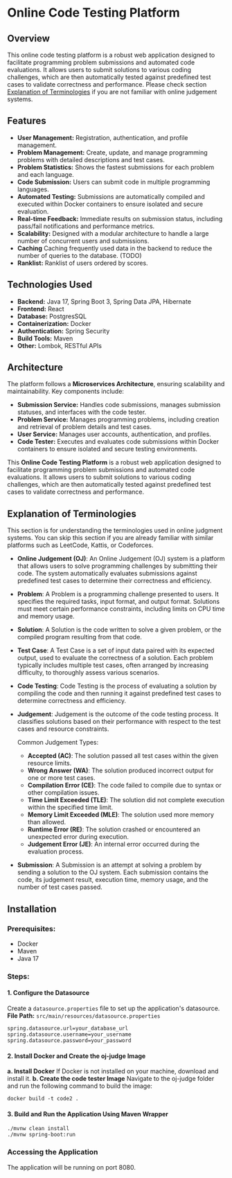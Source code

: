 # Online Code Testing Platform

[//]: # (![GitHub Repo stars]&#40;https://img.shields.io/github/stars/yourusername/your-repo-name?style=social&#41;)

[//]: # (![GitHub forks]&#40;https://img.shields.io/github/forks/yourusername/your-repo-name?style=social&#41;)

[//]: # (![GitHub license]&#40;https://img.shields.io/github/license/yourusername/your-repo-name&#41;)

[//]: # (## Table of Contents)

[//]: # (- [Overview]&#40;#overview&#41;)

[//]: # (- [Features]&#40;#features&#41;)

[//]: # (- [Technologies Used]&#40;#technologies-used&#41;)

[//]: # (- [Architecture]&#40;#architecture&#41;)

[//]: # (- [Installation]&#40;#installation&#41;)

[//]: # (- [Usage]&#40;#usage&#41;)

[//]: # (- [API Endpoints]&#40;#api-endpoints&#41;)

[//]: # (- [Contributing]&#40;#contributing&#41;)

[//]: # (- [License]&#40;#license&#41;)

[//]: # (- [Contact]&#40;#contact&#41;)

## Overview
This online code testing platform is a robust web application designed to facilitate programming problem submissions and automated code evaluations. It allows users to submit solutions to various coding challenges, which are then automatically tested against predefined test cases to validate correctness and performance.
Please check section [Explanation of Terminologies](#explanation-of-terminologies) if you are not familiar with online judgement systems.

## Features
- **User Management:** Registration, authentication, and profile management.
- **Problem Management:** Create, update, and manage programming problems with detailed descriptions and test cases.
- **Problem Statistics:** Shows the fastest submissions for each problem and each language.
- **Code Submission:** Users can submit code in multiple programming languages.
- **Automated Testing:** Submissions are automatically compiled and executed within Docker containers to ensure isolated
  and secure evaluation.
- **Real-time Feedback:** Immediate results on submission status, including pass/fail notifications and performance
  metrics.
- **Scalability:** Designed with a modular architecture to handle a large number of concurrent users and submissions.
- **Caching** Caching frequently used data in the backend to reduce the number of queries to the database. (TODO)
- **Ranklist:** Ranklist of users ordered by scores.

## Technologies Used

- **Backend:** Java 17, Spring Boot 3, Spring Data JPA, Hibernate
- **Frontend:** React
- **Database:** PostgresSQL
- **Containerization:** Docker
- **Authentication:** Spring Security
- **Build Tools:** Maven
- **Other:** Lombok, RESTful APIs

## Architecture

[//]: # (![Architecture Diagram]&#40;docs/architecture-diagram.png&#41;)

The platform follows a **Microservices Architecture**, ensuring scalability and maintainability. Key components include:

- **Submission Service:** Handles code submissions, manages submission statuses, and interfaces with the code tester.
- **Problem Service:** Manages programming problems, including creation and retrieval of problem details and test cases.
- **User Service:** Manages user accounts, authentication, and profiles.
- **Code Tester:** Executes and evaluates code submissions within Docker containers to ensure isolated and secure
  testing environments.


This **Online Code Testing Platform** is a robust web application designed to facilitate programming problem submissions
and automated code evaluations. It allows users to submit solutions to various coding challenges, which are then
automatically tested against predefined test cases to validate correctness and performance.

## Explanation of Terminologies
This section is for understanding the terminologies used in online judgment systems. You can skip this section if you are already familiar with similar platforms such as LeetCode, Kattis, or Codeforces.

- **Online Judgement (OJ)**: An Online Judgement (OJ) system is a platform that allows users to solve programming challenges by submitting their code. The system automatically evaluates submissions against predefined test cases to determine their correctness and efficiency.

- **Problem**: A Problem is a programming challenge presented to users. It specifies the required tasks, input format, and output format. Solutions must meet certain performance constraints, including limits on CPU time and memory usage.

- **Solution**: A Solution is the code written to solve a given problem, or the compiled program resulting from that code.

- **Test Case**: A Test Case is a set of input data paired with its expected output, used to evaluate the correctness of a solution. Each problem typically includes multiple test cases, often arranged by increasing difficulty, to thoroughly assess various scenarios.

- **Code Testing**: Code Testing is the process of evaluating a solution by compiling the code and then running it against predefined test cases to determine correctness and efficiency.

- **Judgement**: Judgement is the outcome of the code testing process. It classifies solutions based on their performance with respect to the test cases and resource constraints.

  Common Judgement Types:
  - **Accepted (AC)**: The solution passed all test cases within the given resource limits.
  - **Wrong Answer (WA)**: The solution produced incorrect output for one or more test cases.
  - **Compilation Error (CE)**: The code failed to compile due to syntax or other compilation issues.
  - **Time Limit Exceeded (TLE)**: The solution did not complete execution within the specified time limit.
  - **Memory Limit Exceeded (MLE)**: The solution used more memory than allowed.
  - **Runtime Error (RE)**: The solution crashed or encountered an unexpected error during execution.
  - **Judgement Error (JE)**: An internal error occurred during the evaluation process.

- **Submission**: A Submission is an attempt at solving a problem by sending a solution to the OJ system. Each submission contains the code, its judgement result, execution time, memory usage, and the number of test cases passed.


## Installation

### Prerequisites:

- Docker
- Maven
- Java 17

### Steps:
#### 1. Configure the Datasource
Create a `datasource.properties` file to set up the application's datasource.
**File Path:** `src/main/resources/datasource.properties`
```
spring.datasource.url=your_database_url
spring.datasource.username=your_username
spring.datasource.password=your_password
```
#### 2. Install Docker and Create the oj-judge Image
**a. Install Docker** 
If Docker is not installed on your machine, download and install it.
**b. Create the code tester Image**
Navigate to the oj-judge folder and run the following command to build the image:
```
docker build -t code2 .
```
#### 3. Build and Run the Application Using Maven Wrapper
```
./mvnw clean install
./mvnw spring-boot:run
```
### Accessing the Application
The application will be running on port 8080.
